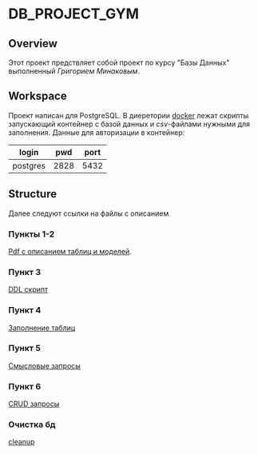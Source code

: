 # DB_PROJECT_GYM
## Overview
Этот проект предствляет собой проект по курсу "Базы Данных" выполненный *Григорием Минаковым*.

## Workspace
Проект написан для PostgreSQL. В диеретории [docker](docker) лежат скрипты
запускающий контейнер с базой данных и *csv*-файлами нужными для заполнения. Данные для авторизации в контейнер:

login | pwd | port
------|------|--------
postgres | 2828 | 5432

## Structure
Далее следуют ссылки на файлы с описанием
### Пункты 1-2
[Pdf с описанием таблиц и моделей](model_overview.pdf).
### Пункт 3
[DDL скрипт](sql/init_tables.sql)
### Пункт 4
[Заполнение таблиц](sql/fill_tables.sql)
### Пункт 5
[Смысловые запросы](sql/five_queries.sql)
### Пункт 6
[CRUD запросы](sql/crud.sql)

### Очистка бд
[cleanup](sql/cleanup.sql)

